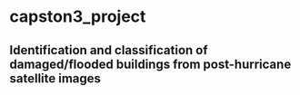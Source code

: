 # capston3_project

## Identification and classification of damaged/flooded buildings from post-hurricane satellite images

